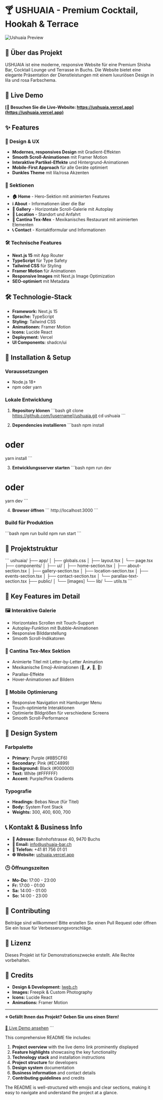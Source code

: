 # 🍸 USHUAIA - Premium Cocktail, Hookah & Terrace

![Ushuaia Preview](https://sjc.microlink.io/Sy0_niVBOgOZsri23Qid7-5C0oLIcptoruL_m91CwY1AkZU1d5V91VkqNsMqXFWEM6T1j51bRt2y8Sw4NDl3iA.jpeg)

## 🌟 Über das Projekt

USHUAIA ist eine moderne, responsive Website für eine Premium Shisha Bar, Cocktail Lounge und Terrasse in Buchs. Die Website bietet eine elegante Präsentation der Dienstleistungen mit einem luxuriösen Design in lila und rosa Farbschema.

## 🚀 Live Demo

**[🔗 Besuchen Sie die Live-Website: https://ushuaia.vercel.app](https://ushuaia.vercel.app)**

## ✨ Features

### 🎨 Design & UX
- **Modernes, responsives Design** mit Gradient-Effekten
- **Smooth Scroll-Animationen** mit Framer Motion
- **Interaktive Partikel-Effekte** und Hintergrund-Animationen
- **Mobile-First Approach** für alle Geräte optimiert
- **Dunkles Theme** mit lila/rosa Akzenten

### 📱 Sektionen
- **🏠 Home** - Hero-Sektion mit animierten Features
- **ℹ️ About** - Informationen über die Bar
- **📸 Gallery** - Horizontale Scroll-Galerie mit Autoplay
- **📍 Location** - Standort und Anfahrt
- **🌮 Cantina Tex-Mex** - Mexikanisches Restaurant mit animierten Elementen
- **📞 Contact** - Kontaktformular und Informationen

### 🛠️ Technische Features
- **Next.js 15** mit App Router
- **TypeScript** für Type Safety
- **Tailwind CSS** für Styling
- **Framer Motion** für Animationen
- **Responsive Images** mit Next.js Image Optimization
- **SEO-optimiert** mit Metadata

## 🛠️ Technologie-Stack

- **Framework:** Next.js 15
- **Sprache:** TypeScript
- **Styling:** Tailwind CSS
- **Animationen:** Framer Motion
- **Icons:** Lucide React
- **Deployment:** Vercel
- **UI Components:** shadcn/ui

## 🚀 Installation & Setup

### Voraussetzungen
- Node.js 18+ 
- npm oder yarn

### Lokale Entwicklung

1. **Repository klonen**
\`\`\`bash
git clone https://github.com/[username]/ushuaia.git
cd ushuaia
\`\`\`

2. **Dependencies installieren**
\`\`\`bash
npm install
# oder
yarn install
\`\`\`

3. **Entwicklungsserver starten**
\`\`\`bash
npm run dev
# oder
yarn dev
\`\`\`

4. **Browser öffnen**
\`\`\`
http://localhost:3000
\`\`\`

### Build für Produktion

\`\`\`bash
npm run build
npm run start
\`\`\`

## 📁 Projektstruktur

\`\`\`
ushuaia/
├── app/
│   ├── globals.css
│   ├── layout.tsx
│   └── page.tsx
├── components/
│   ├── ui/
│   ├── home-section.tsx
│   ├── about-section.tsx
│   ├── gallery-section.tsx
│   ├── location-section.tsx
│   ├── events-section.tsx
│   ├── contact-section.tsx
│   └── parallax-text-section.tsx
├── public/
│   └── [images]
└── lib/
    └── utils.ts
\`\`\`

## 🎯 Key Features im Detail

### 🖼️ Interaktive Galerie
- Horizontales Scrollen mit Touch-Support
- Autoplay-Funktion mit Bubble-Animationen
- Responsive Bilddarstellung
- Smooth Scroll-Indikatoren

### 🌮 Cantina Tex-Mex Sektion
- Animierte Titel mit Letter-by-Letter Animation
- Mexikanische Emoji-Animationen (🌮, 🌶️, 🍹, 🥑)
- Parallax-Effekte
- Hover-Animationen auf Bildern

### 📱 Mobile Optimierung
- Responsive Navigation mit Hamburger Menu
- Touch-optimierte Interaktionen
- Optimierte Bildgrößen für verschiedene Screens
- Smooth Scroll-Performance

## 🎨 Design System

### Farbpalette
- **Primary:** Purple (#8B5CF6)
- **Secondary:** Pink (#EC4899)
- **Background:** Black (#000000)
- **Text:** White (#FFFFFF)
- **Accent:** Purple/Pink Gradients

### Typografie
- **Headings:** Bebas Neue (für Titel)
- **Body:** System Font Stack
- **Weights:** 300, 400, 600, 700

## 📞 Kontakt & Business Info

- **📍 Adresse:** Bahnhofstrasse 40, 9470 Buchs
- **📧 Email:** info@ushuaia-bar.ch
- **📱 Telefon:** +41 81 756 01 01
- **🌐 Website:** [ushuaia.vercel.app](https://ushuaia.vercel.app)

### 🕒 Öffnungszeiten
- **Mo-Do:** 17:00 - 23:00
- **Fr:** 17:00 - 01:00
- **Sa:** 14:00 - 01:00
- **So:** 14:00 - 23:00

## 🤝 Contributing

Beiträge sind willkommen! Bitte erstellen Sie einen Pull Request oder öffnen Sie ein Issue für Verbesserungsvorschläge.

## 📄 Lizenz

Dieses Projekt ist für Demonstrationszwecke erstellt. Alle Rechte vorbehalten.

## 🙏 Credits

- **Design & Development:** [lweb.ch](https://lweb.ch)
- **Images:** Freepik & Custom Photography
- **Icons:** Lucide React
- **Animations:** Framer Motion

---

**⭐ Gefällt Ihnen das Projekt? Geben Sie uns einen Stern!**

[🔗 Live Demo ansehen](https://ushuaia.vercel.app)
\`\`\`

This comprehensive README file includes:

1. **Project overview** with the live demo link prominently displayed
2. **Feature highlights** showcasing the key functionality
3. **Technology stack** and installation instructions
4. **Project structure** for developers
5. **Design system** documentation
6. **Business information** and contact details
7. **Contributing guidelines** and credits

The README is well-structured with emojis and clear sections, making it easy to navigate and understand the project at a glance.

